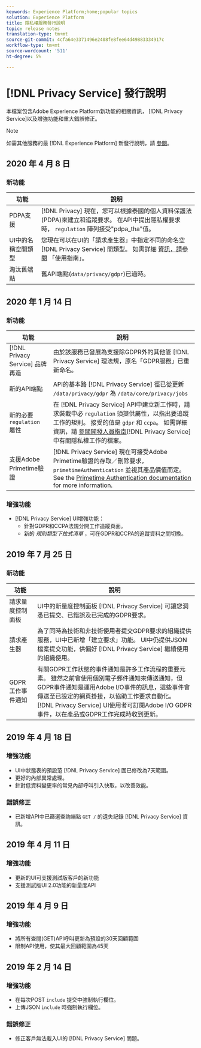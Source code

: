 ```yaml
---
keywords: Experience Platform;home;popular topics
solution: Experience Platform
title: 隱私權服務發行說明
topic: release notes
translation-type: tm+mt
source-git-commit: 4cfa64e3371496e2408fe8fee64d49883334917c
workflow-type: tm+mt
source-wordcount: '511'
ht-degree: 5%

---
```



# [!DNL Privacy Service] 發行說明

本檔案包含Adobe Experience Platform新功能的相關資訊， [!DNL Privacy Service]以及增強功能和重大錯誤修正。

>[!NOTE]
>
>如需其他服務的最 [!DNL Experience Platform] 新發行說明，請 [參閱](../release-notes/latest/latest.md)。

## 2020 年 4 月 8 日

### 新功能

| 功能 | 說明 |
| --- | --- |
| PDPA支援 | [!DNL Privacy] 現在，您可以根據泰國的個人資料保護法(PDPA)來建立和追蹤要求。 在API中提出隱私權要求時， `regulation` 陣列接受&quot;pdpa_tha&quot;值。 |
| UI中的名稱空間類型 | 您現在可以在UI的「請求產生器」中指定不同的命名空 [!DNL Privacy Service] 間類型。 如需詳細 [資訊，請參閱](ui/user-guide.md) 「使用指南」。 |
| 淘汰舊端點 | 舊API端點(`data/privacy/gdpr`)已過時。 |

## 2020 年 1 月 14 日

### 新功能

| 功能 | 說明 |
| --- | --- |
| [!DNL Privacy Service] 品牌再造 | 由於該服務已發展為支援除GDPR外的其他管 [!DNL Privacy Service] 理法規，原名「GDPR服務」已重新命名。 |
| 新的API端點 | API的基本路 [!DNL Privacy Service] 徑已從更新 `/data/privacy/gdpr` 為 `/data/core/privacy/jobs` |
| 新的必要 `regulation` 屬性 | 在 [!DNL Privacy Service] API中建立新工作時，請求裝載中必 `regulation` 須提供屬性，以指出要追蹤工作的規則。 接受的值是 `gdpr` 和 `ccpa`。 如需詳細資訊，請 [參閱開發人員指南](api/privacy-jobs.md)[!DNL Privacy Service] 中有關隱私權工作的檔案。 |
| 支援Adobe Primetime驗證 | [!DNL Privacy Service] 現在可接受Adobe Primetime驗證的存取／刪除要求， `primetimeAuthentication` 並視其產品價值而定。 See the [Primetime Authentication documentation](http://tve.helpdocsonline.com/how-to-make-a-privacy-request) for more information. |

### 增強功能

* [!DNL Privacy Service] UI增強功能：
   * 針對GDPR和CCPA法規分開工作追蹤頁面。
   * 新的 _規則類型下拉式清單_ ，可在GDPR和CCPA的追蹤資料之間切換。

## 2019 年 7 月 25 日

### 新功能

| 功能 | 說明 |
| --- | --- |
| 請求量度控制面板 | UI中的新量度控制面板 [!DNL Privacy Service] 可讓您洞悉已提交、已錯誤及已完成的GDPR要求。 |
| 請求產生器 | 為了同時為技術和非技術使用者提交GDPR要求的組織提供服務，UI中已新增「建立要求」功能。 UI中仍提供JSON檔案提交功能，供偏好 [!DNL Privacy Service] 繼續使用的組織使用。 |
| GDPR工作事件通知 | 有關GDPR工作狀態的事件通知是許多工作流程的重要元素。 雖然之前會使用個別電子郵件通知來傳送通知，但GDPR事件通知是運用Adobe I/O事件的訊息，這些事件會傳送至已設定的網頁掛接，以協助工作要求自動化。 [!DNL Privacy Service] UI使用者可訂閱Adobe I/O GDPR事件，以在產品或GDPR工作完成時收到更新。 |

## 2019 年 4 月 18 日

### 增強功能

* UI中狀態表的預設范 [!DNL Privacy Service] 圍已修改為7天範圍。
* 更好的內部異常處理。
* 針對低資料變更率的常見內部呼叫引入快取，以改善效能。

### 錯誤修正

* 已新增API中已篩選查詢端點 `GET /` 的遺失記錄 [!DNL Privacy Service] 資訊。

## 2019 年 4 月 11 日

### 增強功能

* 更新的UI可支援測試版客戶的新功能
* 支援測試版UI 2.0功能的新量度API

## 2019 年 4 月 9 日

### 增強功能

* 將所有查閱(GET)API呼叫更新為預設的30天回顧範圍
* 限制API使用，使其最大回顧範圍為45天

## 2019 年 2 月 14 日

### 增強功能

* 在每次POST `include` 提交中強制執行欄位。
* 上傳JSON `include` 時強制執行欄位。

### 錯誤修正

* 修正客戶無法載入UI的 [!DNL Privacy Service] 問題。